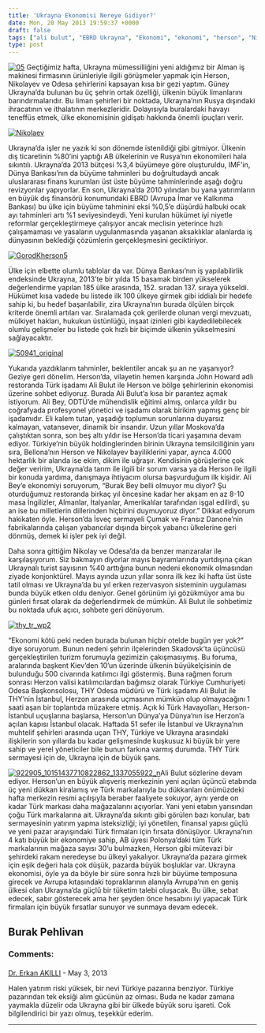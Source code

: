 ```yaml
---
title: 'Ukrayna Ekonomisi Nereye Gidiyor?'
date: Mon, 20 May 2013 19:59:37 +0000
draft: false
tags: ["ali bulut", "EBRD Ukrayna", "Ekonomi", "ekonomi", "herson", "Nikolayev", "Odesa", "THY", "THY Odesa", "Turizm", "Ukrayna", "Ukrayna ekonomi", "Ukrayna limanlar", "Ukrayna Türk Toplumu", "Yaşam"]
type: post
---
```


[![05](https://burakpehlivan.org/wp-content/uploads/2013/05/05.jpg)](https://burakpehlivan.org/1423/ukrayna-ekonomisi-nereye-gidiyor-burak-pehlivan/attachment/05/)
Geçtiğimiz hafta, Ukrayna mümessilliğini yeni aldığımız bir Alman iş makinesi firmasının ürünleriyle ilgili görüşmeler yapmak için Herson, Nikolayev ve Odesa şehirlerini kapsayan kısa bir gezi yaptım. Güney Ukrayna’da bulunan bu üç şehrin ortak özelliği, ülkenin büyük limanlarını barındırmalarıdır. Bu liman şehirleri bir noktada, Ukrayna’nın Rusya dışındaki ihracatının ve ithalatının merkezleridir. Dolayısıyla buralardaki havayı teneffüs etmek, ülke ekonomisinin gidişatı hakkında önemli ipuçları verir.

[![Nikolaev](https://burakpehlivan.org/wp-content/uploads/2013/05/Nikolaev.jpg)](https://burakpehlivan.org/1423/ukrayna-ekonomisi-nereye-gidiyor-burak-pehlivan/nikolaev/)

Ukrayna’da işler ne yazık ki son dönemde istenildiği gibi gitmiyor. Ülkenin dış ticaretinin %80’ini yaptığı AB ülkelerinin ve Rusya’nın ekonomileri hala sıkıntılı. Ukrayna’da 2013 bütçesi %3,4 büyümeye göre oluşturuldu, IMF’in, Dünya Bankası’nın da büyüme tahminleri bu doğrultudaydı ancak uluslararası finans kurumları üst üste büyüme tahminlerinde aşağı doğru revizyonlar yapıyorlar. En son, Ukrayna’da 2010 yılından bu yana yatırımların en büyük dış finansörü konumundaki EBRD (Avrupa İmar ve Kalkınma Bankası) bu ülke için büyüme tahminini eksi %0,5’e düşürdü halbuki ocak ayı tahminleri artı %1 seviyesindeydi. Yeni kurulan hükümet iyi niyetle reformlar gerçekleştirmeye çalışıyor ancak meclisin yeterince hızlı çalışamaması ve yasaların uygulanmasında yaşanan aksaklıklar alanlarda iş dünyasının beklediği çözümlerin gerçekleşmesini geciktiriyor.

[![GorodKherson5](https://burakpehlivan.org/wp-content/uploads/2013/05/GorodKherson5.jpg)](https://burakpehlivan.org/1423/ukrayna-ekonomisi-nereye-gidiyor-burak-pehlivan/gorodkherson5/)

Ülke için elbette olumlu tablolar da var. Dünya Bankası’nın iş yapılabilirlik endeksinde Ukrayna, 2013’te bir yılda 15 basamak birden yükselerek değerlendirme yapılan 185 ülke arasında, 152. sıradan 137. sıraya yükseldi. Hükümet kısa vadede bu listede ilk 100 ülkeye girmek gibi iddialı bir hedefe sahip ki, bu hedef başarılabilir, zira Ukrayna’nın burada ölçülen birçok kriterde önemli artıları var. Sıralamada çok gerilerde olunan vergi mevzuatı, mülkiyet hakları, hukukun üstünlüğü, inşaat izinleri gibi kaydedilebilecek olumlu gelişmeler bu listede çok hızlı bir biçimde ülkenin yükselmesini sağlayacaktır.

[![50941_original](https://burakpehlivan.org/wp-content/uploads/2013/05/50941_original.jpg)](https://burakpehlivan.org/1423/ukrayna-ekonomisi-nereye-gidiyor-burak-pehlivan/50941_original/)

Yukarıda yazdıklarım tahminler, beklentiler ancak şu an ne yaşanıyor? Geziye geri dönelim. Herson’da, vilayetin hemen karşında John Howard adlı restoranda Türk işadamı Ali Bulut ile Herson ve bölge şehirlerinin ekonomisi üzerine sohbet ediyoruz. Burada Ali Bulut’a kısa bir parantez açmak istiyorum. Ali Bey, ODTÜ’de mühendislik eğitimi almış, onlarca yıldır bu coğrafyada profesyonel yönetici ve işadamı olarak birikim yapmış genç bir işadamıdır. Eli kalem tutan, yaşadığı toplumun sorunlarına duyarsız kalmayan, vatansever, dinamik bir insandır. Uzun yıllar Moskova’da çalıştıktan sonra, son beş altı yıldır ise Herson’da ticari yaşamına devam ediyor. Türkiye’nin büyük holdinglerinden birinin Ukrayna temsilciliğinin yanı sıra, Bellona’nın Herson ve Nikolayev bayiliklerini yapar, ayrıca 4.000 hektarlık bir alanda ise ekim, dikim ile uğraşır. Kendisinin görüşlerine çok değer veririm, Ukrayna’da tarım ile ilgili bir sorum varsa ya da Herson ile ilgili bir konuda yardıma, danışmaya ihtiyacım olursa başvurduğum ilk kişidir. Ali Bey’e ekonomiyi soruyorum, “Burak Bey belli olmuyor mu diyor? Şu oturduğumuz restoranda birkaç yıl öncesine kadar her akşam en az 8-10 masa İngilizler, Almanlar, İtalyanlar, Amerikalılar tarafından işgal edilirdi, şu an ise bu milletlerin dillerinden hiçbirini duymuyoruz diyor.” Dikkat ediyorum hakikaten öyle. Herson’da İsveç sermayeli Çumak ve Fransız Danone’nin fabrikalarında çalışan yabancılar dışında birçok yabancı ülkelerine geri dönmüş, demek ki işler pek iyi değil.

Daha sonra gittiğim Nikolay ve Odesa’da da benzer manzaralar ile karşılaşıyorum. Siz bakmayın diyorlar mayıs bayramlarında yurtdışına çıkan Ukraynalı turist sayısının %40 arttığına bunun nedeni ekonomik olmasından ziyade konjonktürel. Mayıs ayında uzun yıllar sonra ilk kez iki hafta üst üste tatil olması ve Ukrayna’da bu yıl erken rezervasyon sisteminin uygulaması bunda büyük etken oldu deniyor. Genel görünüm iyi gözükmüyor ama bu günleri fırsat olarak da değerlendirmek de mümkün. Ali Bulut ile sohbetimiz bu noktada ufuk açıcı, sohbete geri dönüyorum.

[![thy_tr_wp2](https://burakpehlivan.org/wp-content/uploads/2013/05/thy_tr_wp2.jpg)](https://burakpehlivan.org/1423/ukrayna-ekonomisi-nereye-gidiyor-burak-pehlivan/thy_tr_wp2/)

“Ekonomi kötü peki neden burada bulunan hiçbir otelde bugün yer yok?” diye soruyorum. Bunun nedeni şehrin ilçelerinden Skadovsk’ta üçüncüsü gerçekleştirilen turizm forumuyla gezimizin çakışmasıymış. Bu foruma, aralarında başkent Kiev’den 10’un üzerinde ülkenin büyükelçisinin de bulunduğu 500 civarında katılımcı ilgi göstermiş. Buna rağmen forum sonrası Herzon valisi katılımcılardan bağımsız olarak Türkiye Cumhuriyeti Odesa Başkonsolosu, THY Odesa müdürü ve Türk işadamı Ali Bulut ile THY’nin İstanbul, Herzon arasında uçmasının mümkün olup olmayacağını 1 saati aşan bir toplantıda müzakere etmiş. Açık ki Türk Havayolları, Herson- İstanbul uçuşlarına başlarsa, Herson’un Dünya’ya Dünya’nın ise Herzon’a açılan kapısı İstanbul olacak. Haftada 51 sefer ile İstanbul ve Ukrayna’nın muhtelif şehirleri arasında uçan THY, Türkiye ve Ukrayna arasındaki ilişkilerin son yıllarda bu kadar gelişmesinde kuşkusuz ki büyük bir yere sahip ve yerel yöneticiler bile bunun farkına varmış durumda. THY Türk sermayesi için de, Ukrayna için de büyük şans.

[![922905_10151437710822862_1337055922_n](https://burakpehlivan.org/wp-content/uploads/2013/05/922905_10151437710822862_1337055922_n.jpg)](https://burakpehlivan.org/1423/ukrayna-ekonomisi-nereye-gidiyor-burak-pehlivan/922905_10151437710822862_1337055922_n/)Ali Bulut sözlerine devam ediyor. Herson’un en büyük alışveriş merkezinin yeni açılan üçüncü etabında üç yeni dükkan kiralamış ve Türk markalarıyla bu dükkanları önümüzdeki hafta merkezin resmi açılışıyla beraber faaliyete sokuyor, aynı yerde on kadar Türk markası daha mağazalarını açıyorlar. Yani yeni etabın yarısından çoğu Türk markalarına ait. Ukrayna’da sıkıntı gibi görülen bazı konular, batı sermayesinin yatırım yapma isteksizliği; iyi yönetilen, finansal yapısı güçlü ve yeni pazar arayışındaki Türk firmaları için fırsata dönüşüyor. Ukrayna’nın 4 katı büyük bir ekonomiye sahip, AB üyesi Polonya’daki tüm Türk markalarının mağaza sayısı 30’u bulmazken, Herson gibi mütevazi bir şehirdeki rakam neredeyse bu ülkeyi yakalıyor. Ukrayna’da pazara girmek için eşik değeri hala çok düşük, pazarda büyük boşluklar var. Ukrayna ekonomisi, öyle ya da böyle bir süre sonra hızlı bir büyüme temposuna girecek ve Avrupa kıtasındaki topraklarının alanıyla Avrupa’nın en geniş ülkesi olan Ukrayna’da güçlü bir tüketim talebi oluşacak. Bu ülke, sebat edecek, sabır gösterecek ama her şeyden önce hesabını iyi yapacak Türk firmaları için büyük fırsatlar sunuyor ve sunmaya devam edecek.

**Burak Pehlivan**
---
### Comments:
#### 
[Dr. Erkan AKILLI]( "eakil@hotmail.com") - <time datetime="2013-05-22 02:21:06">May 3, 2013</time>

Halen yatırım riski yüksek, bir nevi Türkiye pazarına benziyor. Türkiye pazarından tek eksiği alım gücünün az olması. Buda ne kadar zamana yaymakla düzelir oda Ukrayna gibi bir ülkede büyük soru işareti. 
Cok bilgilendirici bir yazı olmuş, teşekkür ederim.
<hr />
